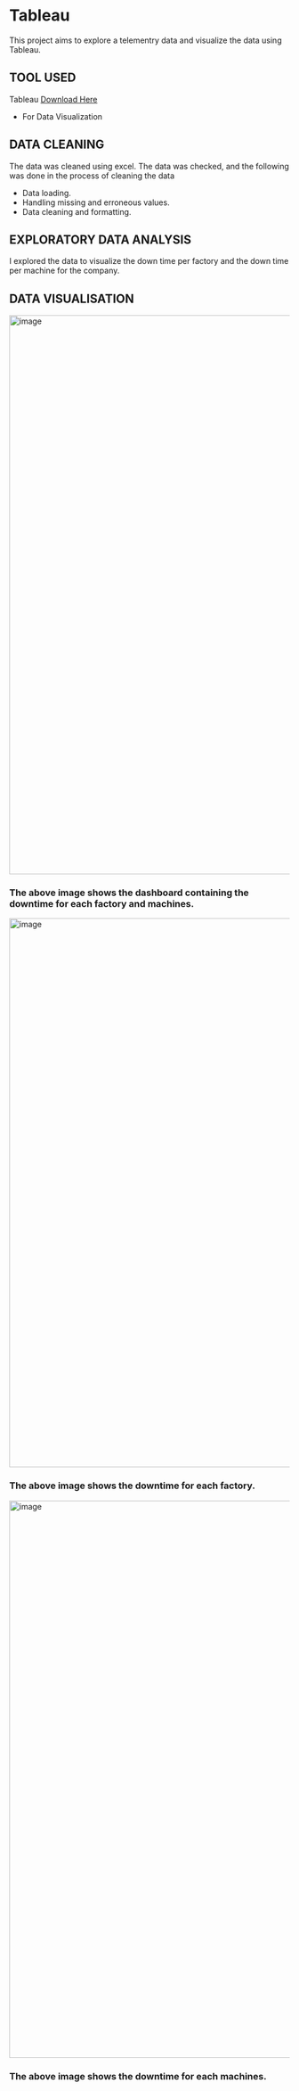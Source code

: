 # Tableau

This project aims to explore a telementry data and visualize the data using Tableau.

## TOOL USED
Tableau [Download Here](https://www.tableau.com/products/desktop/download)
 - For Data Visualization

## DATA CLEANING
The data was cleaned using excel. The data was checked, and the following was done in the process of cleaning the data
 - Data loading.
 - Handling missing and erroneous values.
 - Data cleaning and formatting.

## EXPLORATORY DATA ANALYSIS
I explored the data to visualize the down time per factory and the down time per machine for the company.

## DATA VISUALISATION
<img width="1039" height="1003" alt="image" src="https://github.com/user-attachments/assets/8586c533-f547-4c13-bd53-4f6fe62de0a2" />

### The above image shows the dashboard containing the downtime for each factory and machines. 

<img width="1588" height="985" alt="image" src="https://github.com/user-attachments/assets/4c94961f-5432-4f83-8ab1-1ee4b812a045" />

### The above image shows the downtime for each factory.

<img width="1628" height="1000" alt="image" src="https://github.com/user-attachments/assets/b9b5548b-c29a-4868-81c6-32ef7740a33e" />

### The above image shows the downtime for each machines.

